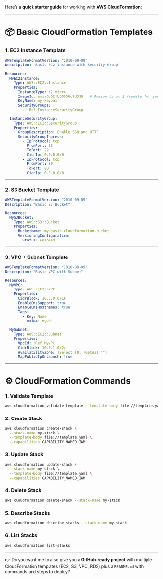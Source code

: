 Here’s a **quick starter guide** for working with **AWS CloudFormation**:

---

# 📦 **Basic CloudFormation Templates**

### 1. **EC2 Instance Template**

```yaml
AWSTemplateFormatVersion: "2010-09-09"
Description: "Basic EC2 Instance with Security Group"

Resources:
  MyEC2Instance:
    Type: AWS::EC2::Instance
    Properties:
      InstanceType: t2.micro
      ImageId: ami-0c02fb55956c7d316   # Amazon Linux 2 (update for your region)
      KeyName: my-keypair
      SecurityGroups:
        - !Ref InstanceSecurityGroup

  InstanceSecurityGroup:
    Type: AWS::EC2::SecurityGroup
    Properties:
      GroupDescription: Enable SSH and HTTP
      SecurityGroupIngress:
        - IpProtocol: tcp
          FromPort: 22
          ToPort: 22
          CidrIp: 0.0.0.0/0
        - IpProtocol: tcp
          FromPort: 80
          ToPort: 80
          CidrIp: 0.0.0.0/0
```

---

### 2. **S3 Bucket Template**

```yaml
AWSTemplateFormatVersion: "2010-09-09"
Description: "Basic S3 Bucket"

Resources:
  MyS3Bucket:
    Type: AWS::S3::Bucket
    Properties:
      BucketName: my-basic-cloudformation-bucket
      VersioningConfiguration:
        Status: Enabled
```

---

### 3. **VPC + Subnet Template**

```yaml
AWSTemplateFormatVersion: "2010-09-09"
Description: "Basic VPC with Subnet"

Resources:
  MyVPC:
    Type: AWS::EC2::VPC
    Properties:
      CidrBlock: 10.0.0.0/16
      EnableDnsSupport: true
      EnableDnsHostnames: true
      Tags:
        - Key: Name
          Value: MyVPC

  MySubnet:
    Type: AWS::EC2::Subnet
    Properties:
      VpcId: !Ref MyVPC
      CidrBlock: 10.0.1.0/24
      AvailabilityZone: !Select [0, !GetAZs ""]
      MapPublicIpOnLaunch: true
```

---

# ⚙️ **CloudFormation Commands**

### 1. **Validate Template**

```bash
aws cloudformation validate-template --template-body file://template.yaml
```

### 2. **Create Stack**

```bash
aws cloudformation create-stack \
  --stack-name my-stack \
  --template-body file://template.yaml \
  --capabilities CAPABILITY_NAMED_IAM
```

### 3. **Update Stack**

```bash
aws cloudformation update-stack \
  --stack-name my-stack \
  --template-body file://template.yaml \
  --capabilities CAPABILITY_NAMED_IAM
```

### 4. **Delete Stack**

```bash
aws cloudformation delete-stack --stack-name my-stack
```

### 5. **Describe Stacks**

```bash
aws cloudformation describe-stacks --stack-name my-stack
```

### 6. **List Stacks**

```bash
aws cloudformation list-stacks
```

---

👉 Do you want me to also give you a **GitHub-ready project** with multiple CloudFormation templates (EC2, S3, VPC, RDS) plus a `README.md` with commands and steps to deploy?
